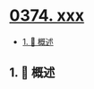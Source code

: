 # [0374. xxx](https://github.com/Tdahuyou/TNotes.leetcode/tree/main/notes/0374.%20xxx)

<!-- region:toc -->

- [1. 📝 概述](#1--概述)

<!-- endregion:toc -->

## 1. 📝 概述
